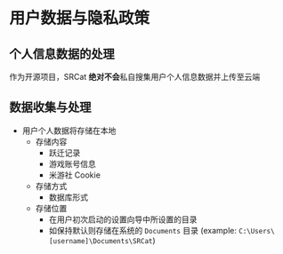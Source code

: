 # 用户数据与隐私政策
## 个人信息数据的处理
作为开源项目，SRCat **绝对不会**私自搜集用户个人信息数据并上传至云端

## 数据收集与处理
- 用户个人数据将存储在本地
    - 存储内容
        - 跃迁记录
        - 游戏账号信息
        - 米游社 Cookie
    - 存储方式
        - 数据库形式
    - 存储位置
        - 在用户初次启动的设置向导中所设置的目录
        - 如保持默认则存储在系统的 `Documents` 目录 (example: `C:\Users\[username]\Documents\SRCat`)
